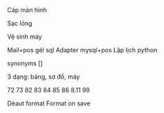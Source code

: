 <!-- 1. Hẹn giờ đồng hồ -->

<!-- SonarQube -->

<!-- Design patern Python oop -->

<!-- ASUS -->

Cáp màn hình

Sạc lỏng

Vệ sinh máy

<!-- Auto py -->

Mail+pos gél sql Adapter mysql+pos
Lập lịch python

<!-- Html link map -->

<!-- fbclid -->

<!-- Mật mã -->

synonyms []

3 dạng: bảng, sơ đồ, máy

<!-- Nhạc -->

<!-- Latex mẫu -->

<!-- Auto 123 host -->

<!-- Tóc -->

<!-- Vscode   -->

72 73 82 83 84 85 86 8.11 99

Dèaut format
Format on save
